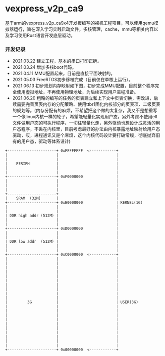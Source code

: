 # vexpress_v2p_ca9

基于arm的vexpress_v2p_ca9x4开发板编写的裸机工程项目，可以使用qemu模拟器运行，旨在深入学习实践启动文件，多核管理，cache，mmu等相关内容以及学习使用Rust语言开发底层驱动。

### 开发记录

 - 2021.03.22 建立工程，基本的串口打印正确。
 - 2021.03.24 增加多核boot代码。
 - 2021.04.11 MMU配置起来，目前是直接平面映射的。
 - 2021.05.03 FreeRTOS初步移植完成（目前仅在单核上运行）。
 - 2021.06.13 初步规划内存映射如下图，初步完成MMU配置，目前整个程序完全使用虚拟地址，不再使用物理地址，为后续实现用户进程准备。
 - 2021.06.20 粗略的编写的任务的页表建立和上下文中页表切换，需改进，后续需要完善页表内存的分配策略、使用ttbr1固化内核部分的页表项、二级页表的规划等。(内存分配有的麻烦，不希望把这个做的太复杂，我又不是想重写一个像linux内核一样的轮子，希望能轻量化实现用户态，另外考虑不使用elf文件做用户态的可执行程序，一切往轻量化走，另外驱动也想设计成灵活的用户态程序，不丢在内核里，目前考虑最好的办法由内核暴露地址映射给用户态驱动，哎，进程通讯又是个麻烦，这个内核代码设计要打破常规，彻底抛弃旧有的用户态，驱动等体系设计)

```
+----------------------+ 0xFFFFFFFF  <------------+
|                      |                          |
|                      |                          |
|    PERIPH            |                          |
|                      |                          |
|                      |                          |
+----------------------+ 0xF0000000               |
|                      |                          |
|                      |                          |
|                      |                          |
+----------------------+                          |
|    SRAM  (32M)       |                          |
+----------------------+ 0xE0000000               | KERNEL(1G)
|                      |                          |
|                      |                          |
| DDR high addr (512M) |                          |
|                      |                          |
|                      |                          |
+----------------------+ 0xD0000000               |
|                      |                          |
|                      |                          |
| DDR low addr  (512M) |                          |
|                      |                          |
|                      |                          |
+----------------------+ 0xC0000000  <------------+
|                      |                          |
|                      |                          |
|                      |                          |
|                      |                          |
|                      |                          |
|                      |                          |
|                      |                          |
|                      |                          |
|                      |                          |
|                      |                          |
|         3G           |                          | USER(3G)
|                      |                          |
|                      |                          |
|                      |                          |
|                      |                          |
|                      |                          |
|                      |                          |
|                      |                          |
|                      |                          |
|                      |                          |
|                      |                          |
+----------------------+ 0x00000000  <------------+
```
